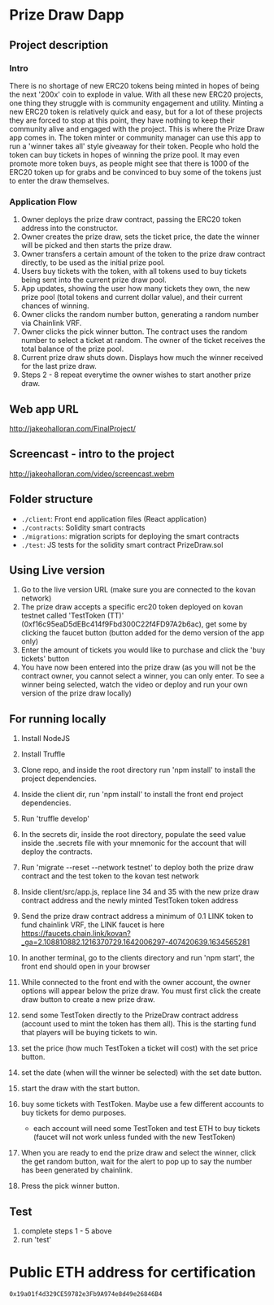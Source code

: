 # Prize Draw Dapp
## Project description

### Intro
There is no shortage of new ERC20 tokens being minted in hopes of being the next '200x' coin to explode in value. With all these new ERC20 projects, one thing they struggle with is community engagement and utility. 
Minting a new ERC20 token is relatively quick and easy, but for a lot of these projects they are forced to stop at this point, they have nothing to keep their community alive and engaged with the project.
This is where the Prize Draw app comes in. The token minter or community manager can use this app to run a 'winner takes all' style giveaway for their token. People who hold the token can buy tickets in hopes of winning the prize pool.
It may even promote more token buys, as people might see that there is 1000 of the ERC20 token up for grabs and be convinced to buy some of the tokens just to enter the draw themselves.

### Application Flow
1. Owner deploys the prize draw contract, passing the ERC20 token address into the constructor.
2. Owner creates the prize draw, sets the ticket price, the date the winner will be picked and then starts the prize draw.
3. Owner transfers a certain amount of the token to the prize draw contract directly, to be used as the initial prize pool.
4. Users buy tickets with the token, with all tokens used to buy tickets being sent into the current prize draw pool.
5. App updates, showing the user how many tickets they own, the new prize pool (total tokens and current dollar value), and their current chances of winning.
6. Owner clicks the random number button, generating a random number via Chainlink VRF. 
7. Owner clicks the pick winner button. The contract uses the random number to select a ticket at random. The owner of the ticket receives the total balance of the prize pool.
8. Current prize draw shuts down. Displays how much the winner received for the last prize draw.
9. Steps 2 - 8 repeat everytime the owner wishes to start another prize draw.


## Web app URL
http://jakeohalloran.com/FinalProject/

## Screencast - intro to the project
http://jakeohalloran.com/video/screencast.webm

## Folder structure
- `./client`: Front end application files (React application)
- `./contracts`: Solidity smart contracts
- `./migrations`: migration scripts for deploying the smart contracts
- `./test`: JS tests for the solidity smart contract PrizeDraw.sol


## Using Live version
1. Go to the live version URL (make sure you are connected to the kovan network)
2. The prize draw accepts a specific erc20 token deployed on kovan testnet called 'TestToken (TT)' (0xf16c95eaD5dEBc414f9Fbd300C22f4FD97A2b6ac), get some by clicking the faucet button (button added for the demo version of the app only)
3. Enter the amount of tickets you would like to purchase and click the 'buy tickets' button
4. You have now been entered into the prize draw (as you will not be the contract owner, you cannot select a winner, you can only enter. To see a winner being selected, watch the video or deploy and run your own version of the prize draw locally)

## For running locally
1. Install NodeJS
2. Install Truffle
3. Clone repo, and inside the root directory run 'npm install' to install the project dependencies.
4. Inside the client dir, run 'npm install' to install the front end project dependencies.
5. Run 'truffle develop'
6. In the secrets dir, inside the root directory, populate the seed value inside the .secrets file with your mnemonic for the account that will deploy the contracts.
7. Run 'migrate --reset --network testnet' to deploy both the prize draw contract and the test token to the kovan test network
8. Inside client/src/app.js, replace line 34 and 35 with the new prize draw contract address and the newly minted TestToken token address
9. Send the prize draw contract address a minimum of 0.1 LINK token to fund chainlink VRF, the LINK faucet is here https://faucets.chain.link/kovan?_ga=2.108810882.1216370729.1642006297-407420639.1634565281
10. In another terminal, go to the clients directory and run 'npm start', the front end should open in your browser
11. While connected to the front end with the owner account, the owner options will appear below the prize draw. You must first click the create draw button to create a new prize draw.

12. send some TestToken directly to the PrizeDraw contract address (account used to mint the token has them all). This is the starting fund that players will be buying tickets to win.
13. set the price (how much TestToken a ticket will cost) with the set price button.
14. set the date (when will the winner be selected) with the set date button.
15. start the draw with the start button. 
16. buy some tickets with TestToken. Maybe use a few different accounts to buy tickets for demo purposes.
	- each account will need some TestToken and test ETH to buy tickets (faucet will not work unless funded with the new TestToken)
17. When you are ready to end the prize draw and select the winner, click the get random button, wait for the alert to pop up to say the number has been generated by chainlink. 
18. Press the pick winner button.


## Test
1. complete steps 1 - 5 above
2. run 'test'

# Public ETH address for certification
`0x19a01f4d329CE59782e3Fb9A974e8d49e26846B4`